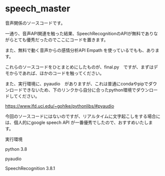 # speech_master

音声関係のソースコードです。

一通り、音声API関連を触った結果、SpeechRecognitionのAPIが無料でありながらとても優秀だったのでここにコードを置きます。

また、無料で動く音声からの感情分析API Empath を使っているでもも、あります。

これらのソースコードをひとまとめにしたものが、final.py　ですが、まずはデモからであれば、ほかのコードを触ってください。

また、実行環境に、pyaudio　がありますが、これは普通にcondaやpipでダウンロードできないため、下のリンクから自分に合ったpython環境でダウンロードしてください。

https://www.lfd.uci.edu/~gohlke/pythonlibs/#pyaudio

今回のソースコードにはないのですが、リアルタイムに文字起こしをする場合には、個人的にgoogle speech API が一番優秀でしたので、おすすめいたします。

実行環境

python 3.8

pyaudio 

SpeechRecognition 3.8.1
